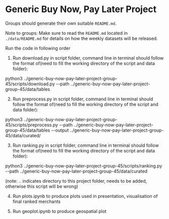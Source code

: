 # Generic Buy Now, Pay Later Project
Groups should generate their own suitable `README.md`.

Note to groups: Make sure to read the `README.md` located in `./data/README.md` for details on how the weekly datasets will be released.

Run the code in following order
1. Run download.py in script folder, command line in terminal should follow the format of(need to fill the working directory of the script and data folder): 

python3 ../generic-buy-now-pay-later-project-group-45/scripts/download.py --path ../generic-buy-now-pay-later-project-group-45/data/tables

2. Run preprocess.py in script folder, command line in terminal should follow the format of(need to fill the working directory of the script and data folder): 

python3 ../generic-buy-now-pay-later-project-group-45/scripts/preprocess.py --path ../generic-buy-now-pay-later-project-group-45/data/tables --output ../generic-buy-now-pay-later-project-group-45/data/curated/

3. Run ranking.py in script folder, command line in terminal should follow the format of(need to fill the working directory of the script and data folder): 

python3 ../generic-buy-now-pay-later-project-group-45/scripts/ranking.py --path ../generic-buy-now-pay-later-project-group-45/data/curated

(note: .. indicates directory to this project folder, needs to be added, otherwise this script will be wrong)

4. Run plots.ipynb to produce plots used in presentation, visualisation of final ranked merchants

5. Run geoplot.ipynb to produce geospatial plot
